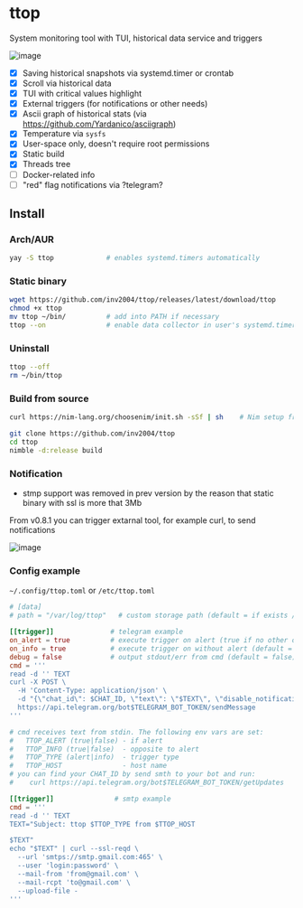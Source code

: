 # ttop

System monitoring tool with TUI, historical data service and triggers

![image](https://user-images.githubusercontent.com/4949069/214555373-d9a8288a-558b-488c-84fa-d18afb5bcbf5.png)

- [x] Saving historical snapshots via systemd.timer or crontab
- [x] Scroll via historical data
- [x] TUI with critical values highlight
- [x] External triggers (for notifications or other needs)
- [x] Ascii graph of historical stats (via https://github.com/Yardanico/asciigraph)
- [x] Temperature via `sysfs`
- [x] User-space only, doesn't require root permissions
- [x] Static build
- [x] Threads tree
- [ ] Docker-related info
- [ ] "red" flag notifications via ?telegram?

## Install

### Arch/AUR
```bash
yay -S ttop             # enables systemd.timers automatically
```

### Static binary

```bash
wget https://github.com/inv2004/ttop/releases/latest/download/ttop
chmod +x ttop
mv ttop ~/bin/          # add into PATH if necessary
ttop --on               # enable data collector in user's systemd.timers or crontab
```

### Uninstall
```bash
ttop --off
rm ~/bin/ttop
```

### Build from source
```bash
curl https://nim-lang.org/choosenim/init.sh -sSf | sh    # Nim setup from nim-lang.org

git clone https://github.com/inv2004/ttop
cd ttop
nimble -d:release build
```

### Notification
* stmp support was removed in prev version by the reason that static binary with ssl is more that 3Mb

From v0.8.1 you can trigger extarnal tool, for example curl, to send notifications

![image](https://user-images.githubusercontent.com/4949069/215402008-eb0325f9-3e6e-4908-a6aa-d7b3b64f09db.png)

### Config example
`~/.config/ttop.toml` or `/etc/ttop.toml`
```toml
# [data]
# path = "/var/log/ttop"   # custom storage path (default = if exists /var/log/ttop, else ~/.cache/ttop )

[[trigger]]              # telegram example
on_alert = true          # execute trigger on alert (true if no other on_* provided)
on_info = true           # execute trigger on without alert (default = false)
debug = false            # output stdout/err from cmd (default = false)
cmd = '''
read -d '' TEXT
curl -X POST \
  -H 'Content-Type: application/json' \
  -d "{\"chat_id\": $CHAT_ID, \"text\": \"$TEXT\", \"disable_notification\": $TTOP_INFO}" \
  https://api.telegram.org/bot$TELEGRAM_BOT_TOKEN/sendMessage
'''

# cmd receives text from stdin. The following env vars are set:
#   TTOP_ALERT (true|false) - if alert
#   TTOP_INFO (true|false)  - opposite to alert
#   TTOP_TYPE (alert|info)  - trigger type
#   TTOP_HOST               - host name
# you can find your CHAT_ID by send smth to your bot and run:
#    curl https://api.telegram.org/bot$TELEGRAM_BOT_TOKEN/getUpdates

[[trigger]]               # smtp example
cmd = '''
read -d '' TEXT
TEXT="Subject: ttop $TTOP_TYPE from $TTOP_HOST

$TEXT"
echo "$TEXT" | curl --ssl-reqd \
  --url 'smtps://smtp.gmail.com:465' \
  --user 'login:password' \
  --mail-from 'from@gmail.com' \
  --mail-rcpt 'to@gmail.com' \
  --upload-file -
'''
```
